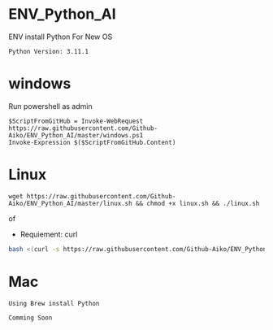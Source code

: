 # ENV_Python_AI
 ENV install Python For New OS

```
Python Version: 3.11.1
```


# windows 
Run powershell as admin
```
$ScriptFromGitHub = Invoke-WebRequest https://raw.githubusercontent.com/Github-Aiko/ENV_Python_AI/master/windows.ps1
Invoke-Expression $($ScriptFromGitHub.Content)
```

# Linux
```
wget https://raw.githubusercontent.com/Github-Aiko/ENV_Python_AI/master/linux.sh && chmod +x linux.sh && ./linux.sh
```

of 
- Requiement: curl

```bash
bash <(curl -s https://raw.githubusercontent.com/Github-Aiko/ENV_Python_AI/master/linux.sh)
```

# Mac
```
Using Brew install Python
```

```bash
Comming Soon 
```
